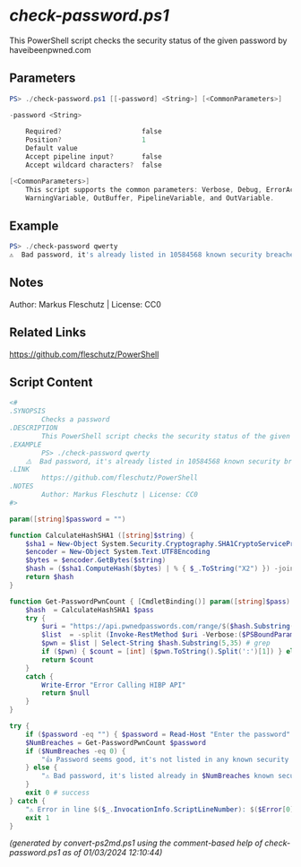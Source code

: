 *check-password.ps1*
================

This PowerShell script checks the security status of the given password by haveibeenpwned.com

Parameters
----------
```powershell
PS> ./check-password.ps1 [[-password] <String>] [<CommonParameters>]

-password <String>
    
    Required?                    false
    Position?                    1
    Default value                
    Accept pipeline input?       false
    Accept wildcard characters?  false

[<CommonParameters>]
    This script supports the common parameters: Verbose, Debug, ErrorAction, ErrorVariable, WarningAction, 
    WarningVariable, OutBuffer, PipelineVariable, and OutVariable.
```

Example
-------
```powershell
PS> ./check-password qwerty
⚠️  Bad password, it's already listed in 10584568 known security breaches!

```

Notes
-----
Author: Markus Fleschutz | License: CC0

Related Links
-------------
https://github.com/fleschutz/PowerShell

Script Content
--------------
```powershell
<#
.SYNOPSIS
        Checks a password
.DESCRIPTION
        This PowerShell script checks the security status of the given password by haveibeenpwned.com
.EXAMPLE
        PS> ./check-password qwerty
	⚠️  Bad password, it's already listed in 10584568 known security breaches!
.LINK
        https://github.com/fleschutz/PowerShell
.NOTES
        Author: Markus Fleschutz | License: CC0
#>

param([string]$password = "")

function CalculateHashSHA1 ([string]$string) {
    $sha1 = New-Object System.Security.Cryptography.SHA1CryptoServiceProvider
    $encoder = New-Object System.Text.UTF8Encoding
    $bytes = $encoder.GetBytes($string)
    $hash = ($sha1.ComputeHash($bytes) | % { $_.ToString("X2") }) -join ''
    return $hash
}

function Get-PasswordPwnCount { [CmdletBinding()] param([string]$pass)
    $hash  = CalculateHashSHA1 $pass
    try {
        $uri = "https://api.pwnedpasswords.com/range/$($hash.Substring(0,5))"
        $list  = -split (Invoke-RestMethod $uri -Verbose:($PSBoundParameters['Verbose'] -eq $true) -ErrorAction Stop) # split into separate strings
        $pwn = $list | Select-String $hash.Substring(5,35) # grep
        if ($pwn) { $count = [int] ($pwn.ToString().Split(':')[1]) } else { $count = 0 }
        return $count
    }
    catch {
        Write-Error "Error Calling HIBP API"
        return $null
    }
}

try {
	if ($password -eq "") { $password = Read-Host "Enter the password" }
	$NumBreaches = Get-PasswordPwnCount $password
	if ($NumBreaches -eq 0) {
		"👍 Password seems good, it's not listed in any known security breach as of today." 
	} else {
		"⚠️ Bad password, it's listed already in $NumBreaches known security breaches!"
	}
	exit 0 # success
} catch {
	"⚠️ Error in line $($_.InvocationInfo.ScriptLineNumber): $($Error[0])"
	exit 1
}
```

*(generated by convert-ps2md.ps1 using the comment-based help of check-password.ps1 as of 01/03/2024 12:10:44)*
